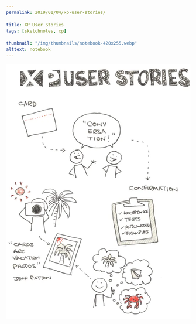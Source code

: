 ```yaml
---
permalink: 2019/01/04/xp-user-stories/

title: XP User Stories
tags: [sketchnotes, xp]

thumbnail: "/img/thumbnails/notebook-420x255.webp"
alttext: notebook
---
```


<img src="/img/posts/xp-user-stories/xp-user-stories.webp" alt="strong style sketchnote"/>
